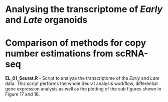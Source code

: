 # Analysing the transcriptome of *Early* and *Late* organoids

# Comparison of methods for copy number estimations from scRNA-seq

**EL_01_Seurat.R** - Script to analyze the transcriptome of the *Early* and *Late* data. This script performs the whole Seurat analysis workflow, differential gene expression analysis as well as the plotting of the sub figures shown in Figure 17 and 18.
